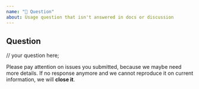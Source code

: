 ```yaml
---
name: "🤔 Question"
about: Usage question that isn't answered in docs or discussion
---
```


## Question

// your question here;

Please pay attention on issues you submitted, because we maybe need more details. 
If no response anymore and we cannot reproduce it on current information, we will **close it**.
